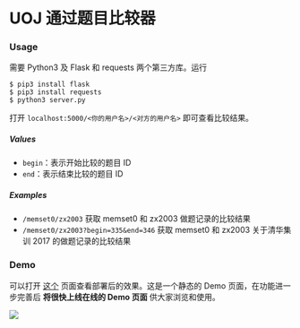 # UOJ 通过题目比较器

### Usage

需要 Python3 及 Flask 和 requests 两个第三方库。运行

```
$ pip3 install flask
$ pip3 install requests
$ python3 server.py
```

打开 `localhost:5000/<你的用户名>/<对方的用户名>` 即可查看比较结果。

##### Values

* `begin`：表示开始比较的题目 ID
* `end`：表示结束比较的题目 ID

##### Examples

* `/memset0/zx2003` 获取 memset0 和 zx2003 做题记录的比较结果
* `/memset0/zx2003?begin=335&end=346` 获取 memset0 和 zx2003 关于清华集训 2017 的做题记录的比较结果

### Demo 

可以打开 [这个](https://memset0.github.io/uoj-ac-compare/demo.htm) 页面查看部署后的效果。这是一个静态的 Demo 页面，在功能进一步完善后 **将很快上线在线的 Demo 页面** 供大家浏览和使用。

![](https://memset0.github.io/uoj-ac-compare/demo.png)